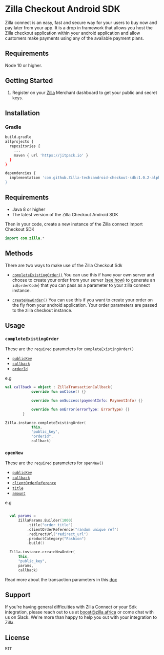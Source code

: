 # Zilla Checkout Android SDK

Zilla connect is an easy, fast and secure way for your users to buy now and pay later from your app. It is a drop in framework that allows you host the Zilla checkout application within your android application and allow customers make payments using any of the available payment plans.

## Requirements

Node 10 or higher.

## Getting Started

<!-- Register on your Zilla Merchant  -->

1. Register on your [Zilla](https://merchant.usezilla.com/register) Merchant dashboard to get your public and secret keys.

## Installation

### Gradle

```sh
build.gradle
allprojects {
  repositories {
    ...
    maven { url 'https://jitpack.io' }
  }
}
```

```sh
dependencies {
  implementation 'com.github.Zilla-tech:android-checkout-sdk:1.0.2-alpha
}
```

## Requirements
- Java 8 or higher
- The latest version of the Zilla Checkout Android SDK

Then in your code, create a new instance of the Zilla connect
Import Checkout SDK

```kotlin
import com.zilla.*
```

## Methods

There are two ways to make use of the Zilla Checkout Sdk

- [`completeExistingOrder()`](#completeExistingOrder)
  You can use this if have your own server and choose to create your order from your server [(see how)](https://www.notion.so/usezilla/Accepting-payments-5528b21e758244878d9b72acbdb8500c) to generate an `id`(`orderCode`) that you can pass as a parameter to your zilla connect instance.

- [`createNewOrder()`](#createNewOrder)
  You can use this if you want to create your order on the fly from your android application. Your order parameters are passed to the zilla checkout instance.

## Usage

### <a name="completeExistingOrder"></a> `completeExistingOrder`

These are the `required` parameters for `completeExistingOrder()`

- [`publicKey`](#key)
- [`callback`](https://github.com/Zilla-tech/android-checkout-sdk/blob/42065567713ca65989056d7500ca76c22309b2b2/android-checkout-sdk/src/main/java/com/zilla/ZillaTransactionCallback.kt)
- [`orderId`](#orderId)

e.g

```kotlin
val callback = object : ZillaTransactionCallback{
            override fun onClose() {}

            override fun onSuccess(paymentInfo: PaymentInfo) {}

            override fun onError(errorType: ErrorType) {}
        }

Zilla.instance.completeExistingOrder(
            this,
            "public_key",
            "orderId",
            callback)
```

### <a name="createNewOrder"></a> `openNew`

These are the `required` parameters for `openNew()`

- [`publicKey`](#key)
- [`callback`](https://github.com/Zilla-tech/android-checkout-sdk/blob/42065567713ca65989056d7500ca76c22309b2b2/android-checkout-sdk/src/main/java/com/zilla/ZillaTransactionCallback.kt)
- [`clientOrderReference`](#clientOrderReference)
- [`title`](#title)
- [`amount`](#amount)

e.g


```kotlin

  val params =
      ZillaParams.Builder(1000)
          .title("order title")
          .clientOrderReference("random unique ref")
          .redirectUrl("redirect_url")
          .productCategory("Fashion")
          .build()

  Zilla.instance.createNewOrder(
      this,
      "public_key",
      params,
      callback)
```

Read more about the transaction parameters in this [doc](https://github.com/Zilla-tech/web-checkout-sdk/tree/f00a8fae126763473a61e719ed473e50a85437e7#parameters)

## Support

If you're having general difficulties with Zilla Connect or your Sdk integration, please reach out to us at <boost@zilla.africa> or come chat with us on Slack. We're more than happy to help you out with your integration to Zilla.

## License

`MIT`

